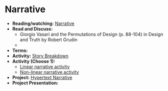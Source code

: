 # Narrative

- **Reading/watching:** [Narrative](../topics/narrative.md)
- **Read and Discuss:**
  - Giorgio Vasari and the Permutations of Design (p. 88-104) in Design and Truth by Robert Grudin 
  - 
- **Terms:**
- **Activity:** [Story Breakdown](practice/story_breakdown.md)
- **Activity (Choose 1):**
  - [Linear narrative activity](../practice/linear_narrative.md)
  - [Non-linear narrative activity](../practice/non-linear_narrative.md)
- **Project:** [Hypertext Narrative](../projects/hypertext_narrative_project.md)
- **Project Presentation:** 